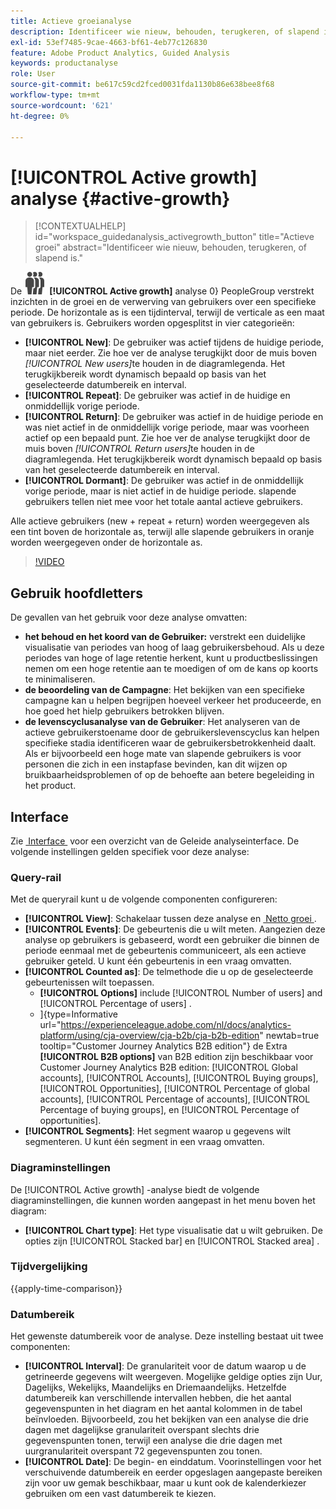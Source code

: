 ```yaml
---
title: Actieve groeianalyse
description: Identificeer wie nieuw, behouden, terugkeren, of slapend is.
exl-id: 53ef7485-9cae-4663-bf61-4eb77c126830
feature: Adobe Product Analytics, Guided Analysis
keywords: productanalyse
role: User
source-git-commit: be617c59cd2fced0031fda1130b86e638bee8f68
workflow-type: tm+mt
source-wordcount: '621'
ht-degree: 0%

---
```


# [!UICONTROL Active growth] analyse {#active-growth}

>[!CONTEXTUALHELP]
>id="workspace_guidedanalysis_activegrowth_button"
>title="Actieve groei"
>abstract="Identificeer wie nieuw, behouden, terugkeren, of slapend is."



De ![&#128279;](/help/assets/icons/PeopleGroup.svg) **[!UICONTROL Active growth]** analyse 0&rbrace; PeopleGroup verstrekt inzichten in de groei en de verwerving van gebruikers over een specifieke periode.  De horizontale as is een tijdinterval, terwijl de verticale as een maat van gebruikers is. Gebruikers worden opgesplitst in vier categorieën:

* **[!UICONTROL New]**: De gebruiker was actief tijdens de huidige periode, maar niet eerder. Zie hoe ver de analyse terugkijkt door de muis boven _[!UICONTROL New users]_&#x200B;te houden in de diagramlegenda. Het terugkijkbereik wordt dynamisch bepaald op basis van het geselecteerde datumbereik en interval.
* **[!UICONTROL Repeat]**: De gebruiker was actief in de huidige en onmiddellijk vorige periode.
* **[!UICONTROL Return]**: De gebruiker was actief in de huidige periode en was niet actief in de onmiddellijk vorige periode, maar was voorheen actief op een bepaald punt. Zie hoe ver de analyse terugkijkt door de muis boven _[!UICONTROL Return users]_&#x200B;te houden in de diagramlegenda. Het terugkijkbereik wordt dynamisch bepaald op basis van het geselecteerde datumbereik en interval.
* **[!UICONTROL Dormant]**: De gebruiker was actief in de onmiddellijk vorige periode, maar is niet actief in de huidige periode. slapende gebruikers tellen niet mee voor het totale aantal actieve gebruikers.

Alle actieve gebruikers (new + repeat + return) worden weergegeven als een tint boven de horizontale as, terwijl alle slapende gebruikers in oranje worden weergegeven onder de horizontale as.


>[!VIDEO](https://video.tv.adobe.com/v/3432435/?quality=12&learn=on&captions=dut)

## Gebruik hoofdletters

De gevallen van het gebruik voor deze analyse omvatten:

* **het behoud en het koord van de Gebruiker:** verstrekt een duidelijke visualisatie van periodes van hoog of laag gebruikersbehoud. Als u deze periodes van hoge of lage retentie herkent, kunt u productbeslissingen nemen om een hoge retentie aan te moedigen of om de kans op koorts te minimaliseren.
* **de beoordeling van de Campagne**: Het bekijken van een specifieke campagne kan u helpen begrijpen hoeveel verkeer het produceerde, en hoe goed het hielp gebruikers betrokken blijven.
* **de levenscyclusanalyse van de Gebruiker**: Het analyseren van de actieve gebruikerstoename door de gebruikerslevenscyclus kan helpen specifieke stadia identificeren waar de gebruikersbetrokkenheid daalt. Als er bijvoorbeeld een hoge mate van slapende gebruikers is voor personen die zich in een instapfase bevinden, kan dit wijzen op bruikbaarheidsproblemen of op de behoefte aan betere begeleiding in het product.

## Interface

Zie [&#x200B; Interface &#x200B;](../overview.md#interface) voor een overzicht van de Geleide analyseinterface. De volgende instellingen gelden specifiek voor deze analyse:

### Query-rail

Met de queryrail kunt u de volgende componenten configureren:

* **[!UICONTROL View]**: Schakelaar tussen deze analyse en [&#x200B; Netto groei &#x200B;](net-growth.md).
* **[!UICONTROL Events]**: De gebeurtenis die u wilt meten. Aangezien deze analyse op gebruikers is gebaseerd, wordt een gebruiker die binnen de periode eenmaal met de gebeurtenis communiceert, als een actieve gebruiker geteld. U kunt één gebeurtenis in een vraag omvatten.
* **[!UICONTROL Counted as]**: De telmethode die u op de geselecteerde gebeurtenissen wilt toepassen. <ul><li>**[!UICONTROL Options]** include [!UICONTROL Number of users] and [!UICONTROL Percentage of users] .</li><li>&rbrack;{type=Informative url="https://experienceleague.adobe.com/nl/docs/analytics-platform/using/cja-overview/cja-b2b/cja-b2b-edition" newtab=true tooltip="Customer Journey Analytics B2B edition"} de Extra **[!UICONTROL B2B options]** van B2B edition zijn beschikbaar voor Customer Journey Analytics B2B edition: [!UICONTROL Global accounts], [!UICONTROL Accounts], [!UICONTROL Buying groups], [!UICONTROL Opportunities], [!UICONTROL Percentage of global accounts], [!UICONTROL Percentage of accounts], [!UICONTROL Percentage of buying groups], en [!UICONTROL Percentage of opportunities].</li></ul>
* **[!UICONTROL Segments]**: Het segment waarop u gegevens wilt segmenteren. U kunt één segment in een vraag omvatten.

### Diagraminstellingen

De [!UICONTROL Active growth] -analyse biedt de volgende diagraminstellingen, die kunnen worden aangepast in het menu boven het diagram:

* **[!UICONTROL Chart type]**: Het type visualisatie dat u wilt gebruiken. De opties zijn [!UICONTROL Stacked bar] en [!UICONTROL Stacked area] .

### Tijdvergelijking

{{apply-time-comparison}}

### Datumbereik

Het gewenste datumbereik voor de analyse. Deze instelling bestaat uit twee componenten:

* **[!UICONTROL Interval]**: De granulariteit voor de datum waarop u de getrineerde gegevens wilt weergeven. Mogelijke geldige opties zijn Uur, Dagelijks, Wekelijks, Maandelijks en Driemaandelijks. Hetzelfde datumbereik kan verschillende intervallen hebben, die het aantal gegevenspunten in het diagram en het aantal kolommen in de tabel beïnvloeden. Bijvoorbeeld, zou het bekijken van een analyse die drie dagen met dagelijkse granulariteit overspant slechts drie gegevenspunten tonen, terwijl een analyse die drie dagen met uurgranulariteit overspant 72 gegevenspunten zou tonen.
* **[!UICONTROL Date]**: De begin- en einddatum. Voorinstellingen voor het verschuivende datumbereik en eerder opgeslagen aangepaste bereiken zijn voor uw gemak beschikbaar, maar u kunt ook de kalenderkiezer gebruiken om een vast datumbereik te kiezen.

<!--
## Example

See below for an example of the analysis.

![Active time compare](../assets/active-growth-compare.png)

-->

